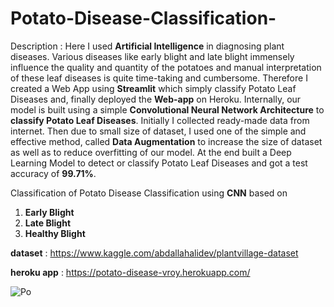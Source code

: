 # Potato-Disease-Classification-

Description : Here I used **Artificial Intelligence** in diagnosing plant diseases. Various diseases like early blight and late blight immensely influence the quality and quantity of the potatoes and manual interpretation of these leaf diseases is quite time-taking and cumbersome. Therefore I created a Web App using **Streamlit** which simply classify Potato Leaf Diseases and, finally deployed the **Web-app** on Heroku. Internally, our model is built using a simple **Convolutional Neural Network Architecture** to **classify Potato Leaf Diseases**. Initially I collected ready-made data from internet. Then due to small size of dataset, I used one of the simple and effective method, called **Data Augmentation** to increase the size of dataset as well as to reduce overfitting of our model. At the end built a Deep Learning Model to detect or classify Potato Leaf Diseases and got a test accuracy of **99.71%**.


Classification of Potato Disease Classification using **CNN**  based on
1) **Early Blight**
2) **Late Blight**
3) **Healthy Blight**

**dataset** : https://www.kaggle.com/abdallahalidev/plantvillage-dataset

**heroku app** : https://potato-disease-vroy.herokuapp.com/




![Po](https://user-images.githubusercontent.com/81759654/161442139-59dd9780-1f29-405a-ab54-9a6afabd9336.png)
